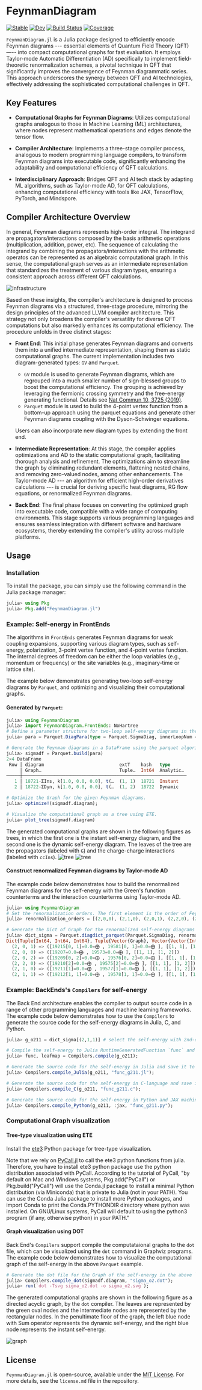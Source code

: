 # FeynmanDiagram

[![Stable](https://img.shields.io/badge/docs-stable-blue.svg)](https://numericalEFT.github.io/FeynmanDiagram.jl/stable)
[![Dev](https://img.shields.io/badge/docs-dev-blue.svg)](https://numericalEFT.github.io/FeynmanDiagram.jl/dev)
[![Build Status](https://github.com/numericalEFT/FeynmanDiagram.jl/workflows/CI/badge.svg)](https://github.com/numericalEFT/FeynmanDiagram.jl/actions)
[![Coverage](https://codecov.io/gh/numericalEFT/FeynmanDiagram.jl/branch/master/graph/badge.svg)](https://codecov.io/gh/numericalEFT/FeynmanDiagram.jl)

`FeynmanDiagram.jl` is a Julia package designed to efficiently encode Feynman diagrams --- essential elements of Quantum Field Theory (QFT) —-- into compact computational graphs for fast evaluation. It employs Taylor-mode Automatic Differentiation (AD) specifically to implement field-theoretic renormalization schemes, a pivotal technique in QFT that significantly improves the convergence of Feynman diagrammatic series. This approach underscores the synergy between QFT and AI technologies, effectively addressing the sophisticated computational challenges in QFT.

## Key Features

- **Computational Graphs for Feynman Diagrams**: Utilizes computational graphs analogous to those in Machine Learning (ML) architectures, where nodes represent mathematical operations and edges denote the tensor flow.
  
- **Compiler Architecture**: Implements a three-stage compiler process, analogous to modern programming language compilers, to transform Feynman diagrams into executable code, significantly enhancing the adaptability and computational efficiency of QFT calculations.

- **Interdisciplinary Approach**: Bridges QFT and AI tech stack by adapting ML algorithms, such as Taylor-mode AD, for QFT calculations, enhancing computational efficiency with tools like JAX, TensorFlow, PyTorch, and Mindspore.

## Compiler Architecture Overview

In general, Feynman diagrams represents high-order integral. The integrand are propagators/interactions composed by the basis arithmetic operations (multiplication, addition, power, etc). The sequence of calculating the integrand by combining the propagators/interactions with the arithmetic operatos can be represented as an algebraic computational graph. In this sense, the computational graph serves as an intermediate representation that standardizes the treatment of various diagram types, ensuring a consistent approach across different QFT calculations.

![infrastructure](assets/diagram_compiler.svg?raw=true "Compiler Infrastructure")

Based on these insights, the compiler's architecture is designed to process Feynman diagrams via a structured, three-stage procedure, mirroring the design principles of the advanced LLVM compiler architecture. This strategy not only broadens the compiler's versatility for diverse QFT computations but also markedly enhances its computational efficiency. The procedure unfolds in three distinct stages:

- **Front End**: This initial phase generates Feynman diagrams and converts them into a unified intermediate representation, shaping them as static computational graphs. The current implementation includes two diagram-generated types: `GV` and `Parquet`.
    - `GV` module is used to generate Feynman diagrams, which are regrouped into a
much smaller number of sign-blessed groups to boost the computational efficiency. The grouping is achieved by leveraging the fermionic crossing symmetry and the free-energy generating functional. Details see [Nat Commun 10, 3725 (2019)](https://doi.org/10.1038/s41467-019-11708-6).
    - `Parquet` module is used to build the 4-point vertex function from a bottom-up approach using the parquet equations and generate other Feynman diagrams coupling with the Dyson-Schwinger equations.
  
  Users can also incorporate new diagram types by extending the front end.

- **Intermediate Representation**: At this stage, the compiler applies optimizations and AD to the static computational graph, facilitating thorough analysis and refinement. The optimizations aim to streamline the graph by eliminating redundant elements, flattening nested chains, and removing zero-valued nodes, among other enhancements. The Taylor-mode AD --- an algorithm for efficient high-order derivatives calculations --- is crucial for deriving specific heat diagrams, RG flow equations, or renormalized Feynman diagrams.

- **Back End**: The final phase focuses on converting the optimized graph into executable code, compatible with a wide range of computing environments. This stage supports various programming languages and ensures seamless integration with different software and hardware ecosystems, thereby extending the compiler's utility across multiple platforms.

## Usage

### Installation

To install the package, you can simply use the following command in the Julia package manager:

```julia
julia> using Pkg
julia> Pkg.add("FeynmanDiagram.jl")
```
### Example: Self-energy in FrontEnds

The algorithms in `FrontEnds` generates Feynman diagrams for weak coupling expansions, supporting various diagram types, such as self-energy, polarization, 3-point vertex function, and 4-point vertex function. The internal degrees of freedom can be either the loop variables (e.g., momentum or frequency) or the site variables (e.g., imaginary-time or lattice site).

The example below demonstrates generating two-loop self-energy diagrams by `Parquet`, and optimizing and visualizing their computational graphs.

#### Generated by `Parquet`:
```julia
julia> using FeynmanDiagram
julia> import FeynmanDiagram.FrontEnds: NoHartree
# Define a parameter structure for two-loop self-energy diagrams in the momentum and the imaginary-time representation. Require the diagrams to be green's function irreducible.
julia> para = Parquet.DiagPara(type = Parquet.SigmaDiag, innerLoopNum = 2 hasTau = true, filter=[NoHartree,]);

# Generate the Feynman diagrams in a DataFrame using the parquet algorithm. `sigmadf` is a DataFrame containing fields :type, :extT, :diagram, and :hash.
julia> sigmadf = Parquet.build(para) 
2×4 DataFrame
 Row │ diagram                            extT    hash   type
     │ Graph…                             Tuple…  Int64  Analytic…
─────┼─────────────────────────────────────────────────────────────
   1 │ 18721-ΣIns, k[1.0, 0.0, 0.0], t(…  (1, 1)  18721  Instant
   2 │ 18722-ΣDyn, k[1.0, 0.0, 0.0], t(…  (1, 2)  18722  Dynamic

# Optimize the Graph for the given Feynman diagrams.
julia> optimize!(sigmadf.diagram); 

# Visualize the computational graph as a tree using ETE.
julia> plot_tree(sigmadf.diagram) 
```

The generated computational graphs are shown in the following figures as trees, in which the first one is the instant self-energy diagram, and the second one is the dynamic self-energy diagram. The leaves of the tree are the propagators (labeled with `G`) and the charge-charge interactions (labeled with `ccIns`).
![tree](assets/sigmaIns_ete.svg?raw=true "Diagram Tree")
![tree](assets/sigma_ete.svg?raw=true "Diagram Tree")

#### Construct renormalized Feynman diagrams by Taylor-mode AD

The example code below demonstrates how to build the renormalized Feynman diagrams for the self-energy with the Green's function counterterms and the interaction counterterms using Taylor-mode AD.

```julia
julia> using FeynmanDiagram
# Set the renormalization orders. The first element is the order of Feynman diagrams, the second element is the order of the Green's function counterterms, and the second element is the order of the interaction counterterms.
julia> renormalization_orders = [(2,0,0), (2,1,0), (2,0,1), (2,2,0), (2,1,1), (2,0,2)];

# Generate the Dict of Graph for the renormalized self-energy diagrams with the Green's function counterterms and the interaction counterterms.
julia> dict_sigma = Parquet.diagdict_parquet(Parquet.SigmaDiag, renormalization_orders, filter=[FrontEnds.NoHartree])
Dict{Tuple{Int64, Int64, Int64}, Tuple{Vector{Graph}, Vector{Vector{Int64}}}} with 6 entries:
  (2, 0, 1) => ([19215[0, 1]=0.0=⨁ , 19581[0, 1]=0.0=⨁ ], [[1, 1], [1, 2]])
  (2, 0, 0) => ([19207=0.0=⨁ , 19573=0.0=⨁ ], [[1, 1], [1, 2]])
  (2, 0, 2) => ([19209[0, 2]=0.0=⨁ , 19576[0, 2]=0.0=⨁ ], [[1, 1], [1, 2]])
  (2, 2, 0) => ([19210[2]=0.0=⨁ , 19575[2]=0.0=⨁ ], [[1, 1], [1, 2]])
  (2, 1, 0) => ([19211[1]=0.0=⨁ , 19577[1]=0.0=⨁ ], [[1, 1], [1, 2]])
  (2, 1, 1) => ([19212[1, 1]=0.0=⨁ , 19578[1, 1]=0.0=⨁ ], [[1, 1], [1, 2]])
```

### Example: BackEnds's `Compilers` for self-energy
The Back End architecture enables the compiler to output source code in a range of other programming languages and machine learning frameworks. The example code below demonstrates how to use the `Compilers` to generate the source code for the self-energy diagrams in Julia, C, and Python.

```julia
julia> g_o211 = dict_sigma[(2,1,1)] # select the self-energy with 2nd-order Green's function counterterms and 1st-order interaction counterterms.

# Compile the self-energy to Julia RuntimeGeneratedFunction `func` and the `leafmap`, which maps the indices in the vector of leaf values to the corresponding leafs (propagators and interactions). 
julia> func, leafmap = Compilers.compile(g_o211);

# Generate the source code for the self-energy in Julia and save it to a file.
julia> Compilers.compile_Julia(g_o211, "func_g211.jl");

# Generate the source code for the self-energy in C-language and save it to a file.
julia> Compilers.compile_C(g_o211, "func_g211.c");

# Generate the source code for the self-energy in Python and JAX machine learning framework and save it to a file.
julia> Compilers.compile_Python(g_o211, :jax, "func_g211.py");
```

### Computational Graph visualization
#### Tree-type visualization using ETE
Install the [ete3](http://etetoolkit.org/) Python package for tree-type visualization.

Note that we rely on [PyCall.jl](https://github.com/JuliaPy/PyCall.jl) to call the ete3 python functions from julia. Therefore, you have to install ete3 python package use the python distribution associated with PyCall. According to the tutorial of PyCall, "by default on Mac and Windows systems, Pkg.add("PyCall") or Pkg.build("PyCall") will use the Conda.jl package to install a minimal Python distribution (via Miniconda) that is private to Julia (not in your PATH). You can use the Conda Julia package to install more Python packages, and import Conda to print the Conda.PYTHONDIR directory where python was installed. On GNU/Linux systems, PyCall will default to using the python3 program (if any, otherwise python) in your PATH."

#### Graph visualization using DOT
Back End's `Compilers` support compile the computataional graphs to the `dot` file, which can be visualized using the `dot` command in Graphviz programs. The example code below demonstrates how to visualize the computational graph of the self-energy in the above `Parquet` example.

```julia
# Generate the dot file for the Graph of the self-energy in the above `Parquet` example.
julia> Compilers.compile_dot(sigmadf.diagram, "sigma_o2.dot");
julia> run(`dot -Tsvg sigma_o2.dot -o sigma_o2.svg`);
```

The generated computational graphs are shown in the following figure as a directed acyclic graph, by the `dot` compiler. The leaves are represented by the green oval nodes and the intermediate nodes are represented by the rectangular nodes. In the penultimate floor of the graph, the left blue node with Sum operator represents the dynamic self-energy, and the right blue node represents the instant self-energy. 

![graph](assets/sigma_o2.svg?raw=true "Graph")

## License
`FeynmanDiagram.jl` is open-source, available under the [MIT License](https://opensource.org/licenses/MIT). For more details, see the `license.md` file in the repository.